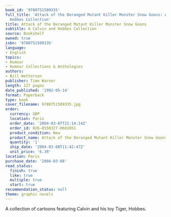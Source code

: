 ```yaml
---
book_id: '9780751509335'
full_title: 'Attack of the Deranged Mutant Killer Monster Snow Goons: A Calvin and
  Hobbes Collection'
title: Attack of the Deranged Mutant Killer Monster Snow Goons
subtitle: A Calvin and Hobbes Collection
source: Bookshelf
owned: true
isbn: '9780751509335'
language:
- English
topics:
- Humour
- Humour Collections & Anthologies
authors:
- Bill Watterson
publisher: Time Warner
length: 127 pages
date_published: '1992-05-14'
format: Paperback
type: book
cover_filename: 9780751509335.jpg
order:
  currency: GBP
  location: Paris
  order_date: '2004-03-07T21:14:14Z'
  order_id: 026-8550327-0602851
  product_condition: New
  product_name: Attack of the Deranged Mutant Killer Monster Snow Goons
  quantity: '1'
  ship_date: '2004-03-08T11:42:47Z'
  unit_price: '6.39'
location: Paris
purchase_date: '2004-03-08'
read_status:
  finish: true
  like: true
  multiple: true
  start: true
recommendation_status: null
theme: graphic novels
---
```

A collection of cartoons featuring Calvin and his toy Tiger, Hobbes.
